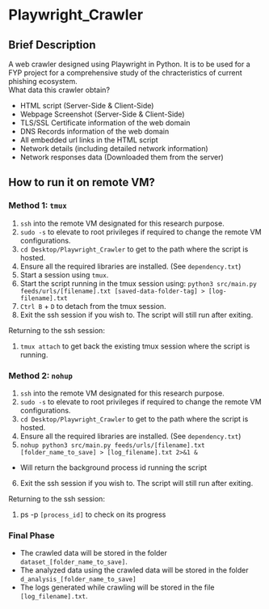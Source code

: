 # Playwright_Crawler

## Brief Description
A web crawler designed using Playwright in Python. It is to be used for a FYP project for a comprehensive study of the chracteristics of current phishing ecosystem. 
<br>
What data this crawler obtain?
* HTML script (Server-Side & Client-Side)
* Webpage Screenshot (Server-Side & Client-Side)
* TLS/SSL Certificate information of the web domain
* DNS Records information of the web domain 
* All embedded url links in the HTML script
* Network details (including detailed network information)
* Network responses data (Downloaded them from the server) 


## How to run it on remote VM?


### Method 1: `tmux`
1. `ssh` into the remote VM designated for this research purpose.
2. `sudo -s` to elevate to root privileges if required to change the remote VM configurations. 
3. `cd Desktop/Playwright_Crawler` to get to the path where the script is hosted.
4. Ensure all the required libraries are installed. (See `dependency.txt`)
5. Start a session using `tmux`.
6. Start the script running in the tmux session using: `python3 src/main.py feeds/urls/[filename].txt [saved-data-folder-tag] > [log-filename].txt`
7. `Ctrl B` + `D` to detach from the tmux session.
8. Exit the ssh session if you wish to. The script will still run after exiting.

Returning to the ssh session:
1. `tmux attach` to get back the existing tmux session where the script is running.


### Method 2: `nohup`
1. `ssh` into the remote VM designated for this research purpose.
2. `sudo -s` to elevate to root privileges if required to change the remote VM configurations. 
3. `cd Desktop/Playwright_Crawler` to get to the path where the script is hosted.
4. Ensure all the required libraries are installed. (See `dependency.txt`)
5. `nohup python3 src/main.py feeds/urls/[filename].txt [folder_name_to_save] > [log_filename].txt 2>&1 &`
  * Will return the background process id running the script 
6. Exit the ssh session if you wish to. The script will still run after exiting.

Returning to the ssh session:
1. ps -p `[process_id]` to check on its progress


### Final Phase 
* The crawled data will be stored in the folder `dataset_[folder_name_to_save]`. 
* The analyzed data using the crawled data will be stored in the folder `d_analysis_[folder_name_to_save]`
* The logs generated while crawling will be stored in the file `[log_filename].txt`.

